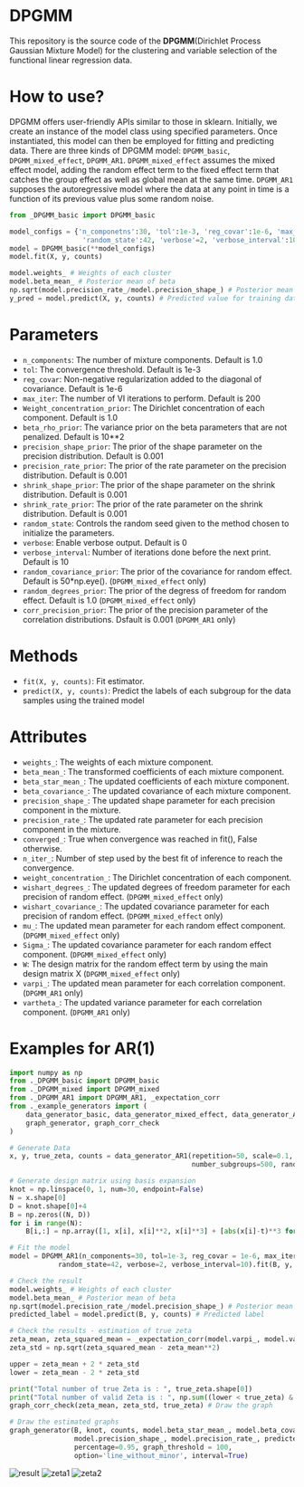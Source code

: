 # DPGMM
This repository is the source code of the **DPGMM**(Dirichlet Process Gaussian Mixture Model) for the clustering and variable selection of the functional linear regression data.

# How to use?
DPGMM offers user-friendly APIs similar to those in sklearn. Initially, we create an instance of the model class using specified parameters. Once instantiated, this model can then be employed for fitting and predicting data. There are three kinds of DPGMM model: `DPGMM_basic`, `DPGMM_mixed_effect`, `DPGMM_AR1`. `DPGMM_mixed_effect` assumes the mixed effect model, adding the random effect term to the fixed effect term that catches the group effect as well as global mean at the same time. `DPGMM_AR1` supposes the autoregressive model where the data at any point in time is a function of its previous value plus some random noise.

```python
from _DPGMM_basic import DPGMM_basic

model_configs = {'n_componetns':30, 'tol':1e-3, 'reg_covar':1e-6, 'max_iter':10000,
                  'random_state':42, 'verbose'=2, 'verbose_interval':10}
model = DPGMM_basic(**model_configs)
model.fit(X, y, counts)

model.weights_ # Weights of each cluster
model.beta_mean_ # Posterior mean of beta
np.sqrt(model.precision_rate_/model.precision_shape_) # Posterior mean of standard deviation
y_pred = model.predict(X, y, counts) # Predicted value for training data
```

# Parameters
- `n_components`: The number of mixture components. Default is 1.0
- `tol`: The convergence threshold. Default is 1e-3
- `reg_covar`: Non-negative regularization added to the diagonal of covariance. Default is 1e-6
- `max_iter`: The number of VI iterations to perform. Default is 200
- `Weight_concentration_prior`: The Dirichlet concentration of each component. Default is 1.0
- `beta_rho_prior`: The variance prior on the beta parameters that are not penalized. Default is 10**2
- `precision_shape_prior`: The prior of the shape parameter on the precision distribution. Default is 0.001
- `precision_rate_prior`: The prior of the rate parameter on the precision distribution. Default is 0.001      
- `shrink_shape_prior`: The prior of the shape parameter on the shrink distribution. Default is 0.001
- `shrink_rate_prior`: The prior of the rate parameter on the shrink distribution. Default is 0.001
- `random_state`: Controls the random seed given to the method chosen to initialize the parameters.  
- `verbose`: Enable verbose output. Default is 0
- `verbose_interval`: Number of iterations done before the next print. Default is 10
- `random_covariance_prior`: The prior of the covariance for random effect. Default is 50*np.eye(). (`DPGMM_mixed_effect` only)
- `random_degrees_prior`: The prior of the degress of freedom for random effect. Default is 1.0 (`DPGMM_mixed_effect` only)
- `corr_precision_prior`: The prior of the precision parameter of the correlation distributions. Dsfault is 0.001 (`DPGMM_AR1` only)

# Methods
- `fit(X, y, counts)`: Fit estimator.
- `predict(X, y, counts)`: Predict the labels of each subgroup for the data samples using the trained model

# Attributes
- `weights_`: The weights of each mixture component.
- `beta_mean_`: The transformed coefficients of each mixture component.
- `beta_star_mean_`: The updated coefficients of each mixture component.
- `beta_covariance_`: The updated covariance of each mixture component.
- `precision_shape_`: The updated shape parameter for each precision component in the mixture.
- `precision_rate_`: The updated rate parameter for each precision component in the mixture. 
- `converged_`: True when convergence was reached in fit(), False otherwise.
- `n_iter_`: Number of step used by the best fit of inference to reach the convergence.
- `weight_concentration_`: The Dirichlet concentration of each component.
- `wishart_degrees_`: The updated degrees of freedom parameter for each precision of random effect. (`DPGMM_mixed_effect` only)
- `wishart_covariance_`: The updated covariance parameter for each precision of random effect. (`DPGMM_mixed_effect` only)
- `mu_`: The updated mean parameter for each random effect component.  (`DPGMM_mixed_effect` only)
- `Sigma_`: The updated covariance parameter for each random effect component. (`DPGMM_mixed_effect` only)
- `W`: The design matrix for the random effect term by using the main design matrix X (`DPGMM_mixed_effect` only)
- `varpi_`: The updated mean parameter for each correlation component. (`DPGMM_AR1` only)
- `vartheta_`: The updated variance parameter for each correlation component. (`DPGMM_AR1` only)

# Examples for AR(1)
```python
import numpy as np
from ._DPGMM_basic import DPGMM_basic
from ._DPGMM_mixed import DPGMM_mixed
from ._DPGMM_AR1 import DPGMM_AR1, _expectation_corr
from ._example_generators import (
    data_generator_basic, data_generator_mixed_effect, data_generator_AR1, 
    graph_generator, graph_corr_check
)

# Generate Data
x, y, true_zeta, counts = data_generator_AR1(repetition=50, scale=0.1, 
                                             number_subgroups=500, random_seed=100)

# Generate design matrix using basis expansion
knot = np.linspace(0, 1, num=30, endpoint=False)
N = x.shape[0]
D = knot.shape[0]+4
B = np.zeros((N, D))
for i in range(N):
    B[i,:] = np.array([1, x[i], x[i]**2, x[i]**3] + [abs(x[i]-t)**3 for t in knot])

# Fit the model
model = DPGMM_AR1(n_components=30, tol=1e-3, reg_covar = 1e-6, max_iter=10000, 
            random_state=42, verbose=2, verbose_interval=10).fit(B, y, counts)

# Check the result
model.weights_ # Weights of each cluster
model.beta_mean_ # Posterior mean of beta
np.sqrt(model.precision_rate_/model.precision_shape_) # Posterior mean of standard deviation
predicted_label = model.predict(B, y, counts) # Predicted label

# Check the results - estimation of true zeta
zeta_mean, zeta_squared_mean = _expectation_corr(model.varpi_, model.vartheta_)
zeta_std = np.sqrt(zeta_squared_mean - zeta_mean**2)

upper = zeta_mean + 2 * zeta_std
lower = zeta_mean - 2 * zeta_std

print("Total number of true Zeta is : ", true_zeta.shape[0])
print("Total number of valid Zeta is : ", np.sum((lower < true_zeta) & (true_zeta < upper)))
graph_corr_check(zeta_mean, zeta_std, true_zeta) # Draw the graph

# Draw the estimated graphs
graph_generator(B, knot, counts, model.beta_star_mean_, model.beta_covariance_,
                model.precision_shape_, model.precision_rate_, predicted_label,
                percentage=0.95, graph_threshold = 100,
                option='line_without_minor', interval=True)
```

![result](https://github.com/user-attachments/assets/7bbacc47-3d13-4146-ab02-21153146835e)
![zeta1](https://github.com/user-attachments/assets/56ca5581-a2ea-430d-a782-131c8cb3c5ec)
![zeta2](https://github.com/user-attachments/assets/ef4039c9-2e46-4b40-8b81-37687414e453)

